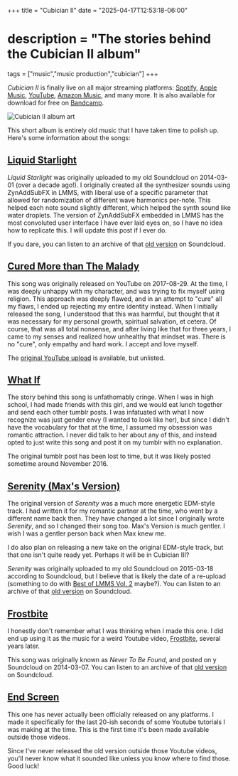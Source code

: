 +++
title = "Cubician II"
date = "2025-04-17T12:53:18-06:00"

# description = "The stories behind the Cubician II album"

tags = ["music","music production","cubician"]
+++

*Cubician II* is finally live on all major streaming platforms: [Spotify](https://open.spotify.com/album/4vWfsHfTY9Hma2PNbQIHCF), [Apple Music](https://music.apple.com/us/album/cubician-ii-ep/1808807634), [YouTube](https://youtube.com/playlist?list=OLAK5uy_ldmVPXTjkm_gE875YZoygnPSSmaKYZYOA), [Amazon Music](https://music.amazon.com/albums/B0F4ZV3L1L), and many more. It is also available for download for free on [Bandcamp](https://iansannar.bandcamp.com/album/cubician-ii).

![Cubician II album art](/images/cubician-ii.jpg)

This short album is entirely old music that I have taken time to polish up. Here's some information about the songs:

## [Liquid Starlight](https://iansannar.bandcamp.com/track/liquid-starlight)

*Liquid Starlight* was originally uploaded to my old Soundcloud on 2014-03-01 (over a decade ago!). I originally created all the synthesizer sounds using ZynAddSubFX in LMMS, with liberal use of a specific parameter that allowed for randomization of different wave harmonics per-note. This helped each note sound slightly different, which helped the synth sound like water droplets. The version of ZynAddSubFX embedded in LMMS has the most convoluted user interface I have ever laid eyes on, so I have no idea how to replicate this. I will update this post if I ever do.

If you dare, you can listen to an archive of that [old version](https://on.soundcloud.com/CTeewPBPhQWm2hV39) on Soundcloud.

## [Cured More than The Malady](https://iansannar.bandcamp.com/track/cured-more-than-the-malady)

This song was originally released on YouTube on 2017-08-29. At the time, I was deeply unhappy with my character, and was trying to fix myself using religion. This approach was deeply flawed, and in an attempt to "cure" all my flaws, I ended up rejecting my entire identity instead. When I initially released the song, I understood that this was harmful, but thought that it was necessary for my personal growth, spiritual salvation, et cetera. Of course, that was all total nonsense, and after living like that for three years, I came to my senses and realized how unhealthy that mindset was. There is no "cure", only empathy and hard work. I accept and love myself.

The [original YouTube upload](https://youtu.be/MUi-GRBpsGw) is available, but unlisted.

## [What If](https://iansannar.bandcamp.com/track/what-if)

The story behind this song is unfathomably cringe. When I was in high school, I had made friends with this girl, and we would eat lunch together and send each other tumblr posts. I was infatuated with what I now recognize was just gender envy (I wanted to look like her), but since I didn't have the vocabulary for that at the time, I assumed my obsession was romantic attraction. I never did talk to her about any of this, and instead opted to just write this song and post it on my tumblr with no explanation.

The original tumblr post has been lost to time, but it was likely posted sometime around November 2016.

## [Serenity (Max's Version)](https://iansannar.bandcamp.com/track/serenity-maxs-version)

The original version of *Serenity* was a much more energetic EDM-style track. I had written it for my romantic partner at the time, who went by a different name back then. They have changed a lot since I originally wrote *Serenity*, and so I changed their song too. Max's Version is much gentler. I wish I was a gentler person back when Max knew me.

I do also plan on releasing a new take on the original EDM-style track, but that one isn't quite ready yet. Perhaps it will be in Cubician III?

*Serenity* was originally uploaded to my old Soundcloud on 2015-03-18 according to Soundcloud, but I believe that is likely the date of a re-upload (something to do with [Best of LMMS Vol. 2](https://lmms.bandcamp.com/track/serenity-remastered) maybe?). You can listen to an archive of that [old version](https://on.soundcloud.com/U6YLGZSmktbyRMcMA) on Soundcloud.

## [Frostbite](https://iansannar.bandcamp.com/track/frostbite)

I honestly don't remember what I was thinking when I made this one. I did end up using it as the music for a weird Youtube video, [Frostbite](https://youtu.be/uQcg-jZLqgg), several years later.

This song was originally known as *Never To Be Found*, and posted on y Soundcloud on 2014-03-07. You can listen to an archive of that [old version](https://on.soundcloud.com/YCSc7UEZoRh1zUAPA) on Soundcloud.

## [End Screen](https://iansannar.bandcamp.com/track/end-screen)

This one has never actually been officially released on any platforms. I made it specifically for the last 20-ish seconds of some Youtube tutorials I was making at the time. This is the first time it's been made available outside those videos.

Since I've never released the old version outside those Youtube videos, you'll never know what it sounded like unless you know where to find those. Good luck!
